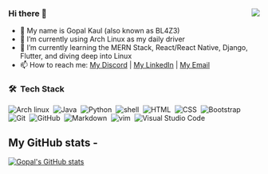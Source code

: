 ### Hi there 👋 <img align="right" src="https://komarev.com/ghpvc/?username=gopal-kaul&color=295496">

- 👋 My name is Gopal Kaul (also known as BL4Z3)
- 🔭 I’m currently using Arch Linux as my daily driver
- 🌱 I’m currently learning the MERN Stack, React/React Native, Django, Flutter, and diving deep into Linux
- 📫 How to reach me: [My Discord](https://discord.com/users/545099023976235029) | [My LinkedIn](https://www.linkedin.com/in/gopal-kaul/) | [My Email](mailto://gopalkaul5@gmail.com)

### 🛠 &nbsp;Tech Stack

![Arch linux](https://img.shields.io/badge/-Arch_Linux-141a20?style=flat&logo=arch-linux)&nbsp;
![Java](https://img.shields.io/badge/-Java-141a20?style=flat&logo=Java&logoColor=FFA518)&nbsp;
![Python](https://img.shields.io/badge/-Python-141a20?style=flat&logo=python)&nbsp;
![shell](https://img.shields.io/badge/-Bash_Script-141a20?style=flat&logo=linux)&nbsp;
![HTML](https://img.shields.io/badge/-HTML-141a20?style=flat&logo=HTML5)&nbsp;
![CSS](https://img.shields.io/badge/-CSS-141a20?style=flat&logo=CSS3&logoColor=1572B6)&nbsp;
![Bootstrap](https://img.shields.io/badge/-Bootstrap-141a20?style=flat&logo=bootstrap&logoColor=563D7C)&nbsp;
![Git](https://img.shields.io/badge/-Git-141a20?style=flat&logo=git)&nbsp;
![GitHub](https://img.shields.io/badge/-GitHub-141a20?style=flat&logo=github)&nbsp;
![Markdown](https://img.shields.io/badge/-Markdown-141a20?style=flat&logo=markdown)&nbsp;
![vim](https://img.shields.io/badge/-Vim-141a20?style=flat&logo=vim)&nbsp;
![Visual Studio Code](https://img.shields.io/badge/-Visual%20Studio%20Code-141a20?style=flat&logo=visual-studio-code&logoColor=007ACC)&nbsp;

## My GitHub stats -

[![Gopal's GitHub stats](https://github-readme-stats.vercel.app/api?username=gopal-kaul&show_icons=true&count_private=true&theme=dark)](https://github.com/gopal-kaul?tab=repositories)
